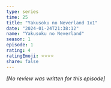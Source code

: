 ```yaml
---
type: series
time: 25
title: "Yakusoku no Neverland 1x1"
date: "2024-01-24T21:38:12"
name: "Yakusoku no Neverland"
season: 1
episode: 1
rating: 4
ratingEmoji: ⭐️⭐️⭐️⭐️
share: false
---
```


*[No review was written for this episode]*
